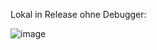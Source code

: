 Lokal in Release ohne Debugger:

![image](https://github.com/j-jobst/AnyVsCountBenchmark/assets/131675186/02789b05-d4dc-477e-8e12-e591427fbd54)
